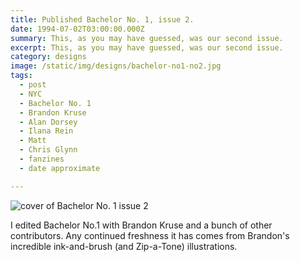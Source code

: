 ```yaml
---
title: Published Bachelor No. 1, issue 2.
date: 1994-07-02T03:00:00.000Z
summary: This, as you may have guessed, was our second issue.
excerpt: This, as you may have guessed, was our second issue.
category: designs
image: /static/img/designs/bachelor-no1-no2.jpg
tags:
  - post
  - NYC
  - Bachelor No. 1 
  - Brandon Kruse 
  - Alan Dorsey
  - Ilana Rein
  - Matt
  - Chris Glynn
  - fanzines
  - date approximate

---
```


![cover of Bachelor No. 1 issue 2](/static/img/designs/bachelor-no1-no2.jpg "cover of Bachelor No. 1 issue 2")

I edited Bachelor No.1 with Brandon Kruse and a bunch of other contributors. Any continued freshness it has comes from Brandon's incredible ink-and-brush (and Zip-a-Tone) illustrations.